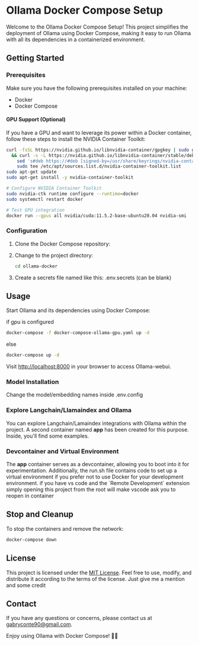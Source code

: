 # Ollama Docker Compose Setup

Welcome to the Ollama Docker Compose Setup! This project simplifies the deployment of Ollama using Docker Compose, making it easy to run Ollama with all its dependencies in a containerized environment.
## Getting Started

### Prerequisites
Make sure you have the following prerequisites installed on your machine:

- Docker
- Docker Compose

#### GPU Support (Optional)

If you have a GPU and want to leverage its power within a Docker container, follow these steps to install the NVIDIA Container Toolkit:

```bash
curl -fsSL https://nvidia.github.io/libnvidia-container/gpgkey | sudo gpg --dearmor -o /usr/share/keyrings/nvidia-container-toolkit-keyring.gpg \
  && curl -s -L https://nvidia.github.io/libnvidia-container/stable/deb/nvidia-container-toolkit.list | \
    sed 's#deb https://#deb [signed-by=/usr/share/keyrings/nvidia-container-toolkit-keyring.gpg] https://#g' | \
    sudo tee /etc/apt/sources.list.d/nvidia-container-toolkit.list
sudo apt-get update
sudo apt-get install -y nvidia-container-toolkit

# Configure NVIDIA Container Toolkit
sudo nvidia-ctk runtime configure --runtime=docker
sudo systemctl restart docker

# Test GPU integration
docker run --gpus all nvidia/cuda:11.5.2-base-ubuntu20.04 nvidia-smi
```

### Configuration

1. Clone the Docker Compose repository:


2. Change to the project directory:

    ```bash
    cd ollama-docker
    ```
3. Create a secrets file named like this:
    .env.secrets (can be blank)

## Usage

Start Ollama and its dependencies using Docker Compose:

if gpu is configured
```bash
docker-compose -f docker-compose-ollama-gpu.yaml up -d
```

else
```bash
docker-compose up -d
```

Visit [http://localhost:8000](http://localhost:8000) in your browser to access Ollama-webui.

### Model Installation

Change the model/embedding names inside .env.config 

### Explore Langchain/Llamaindex and Ollama

You can explore Langchain/Lamaindex integrations with Ollama within the project. A second container named **app** has been created for this purpose. Inside, you'll find some examples.

### Devcontainer and Virtual Environment

The **app** container serves as a devcontainer, allowing you to boot into it for experimentation. Additionally, the run.sh file contains code to set up a virtual environment if you prefer not to use Docker for your development environment.
if you have vs code and the `Remote Development´ extension simply opening this project from the root will make vscode ask you to reopen in container
## Stop and Cleanup

To stop the containers and remove the network:

```bash
docker-compose down
```

## License

This project is licensed under the [MIT License](LICENSE). Feel free to use, modify, and distribute it according to the terms of the license. Just give me a mention and some credit

## Contact

If you have any questions or concerns, please contact us at [gabryconte90@gmail.com](mailto:gabryconte90@gmail.com).

Enjoy using Ollama with Docker Compose! 🐳🚀
